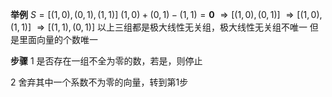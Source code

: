 **举例**
$S=[(1,0),(0,1),(1,1)]$
$(1,0)+(0,1)-(1,1)=\mathbf0$
$\Rightarrow[(1,0),(0,1)]$
$\Rightarrow[(1,0),(1,1)]$
$\Rightarrow[(1,1),(0,1)]$
以上三组都是极大线性无关组，极大线性无关组不唯一
但是里面向量的个数唯一

**步骤**
1 是否存在一组不全为零的数，若是，则停止

2 舍弃其中一个系数不为零的向量，转到第1步